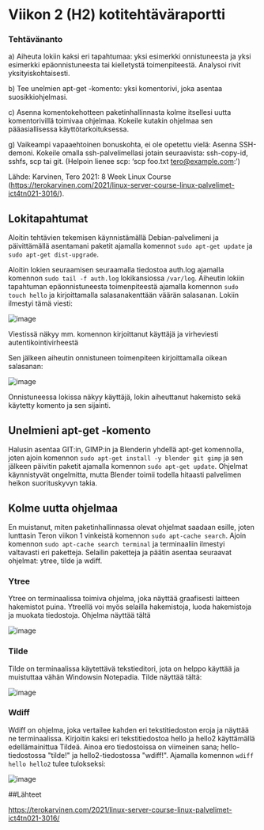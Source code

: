 # Viikon 2 (H2) kotitehtäväraportti

### Tehtävänanto
a) Aiheuta lokiin kaksi eri tapahtumaa: yksi esimerkki onnistuneesta ja yksi esimerkki epäonnistuneesta tai kielletystä toimenpiteestä. Analysoi rivit yksityiskohtaisesti.

b) Tee unelmien apt-get -komento: yksi komentorivi, joka asentaa suosikkiohjelmasi.

c) Asenna komentokehotteen paketinhallinnasta kolme itsellesi uutta komentorivillä toimivaa ohjelmaa. Kokeile kutakin ohjelmaa sen pääasiallisessa käyttötarkoituksessa.

g) Vaikeampi vapaaehtoinen bonuskohta, ei ole opetettu vielä: Asenna SSH-demoni. Kokeile omalla ssh-palvelimellasi jotain seuraavista: ssh-copy-id, sshfs, scp tai git. (Helpoin lienee scp: ‘scp foo.txt tero@example.com:’)

Lähde: Karvinen, Tero 2021: 8 Week Linux Course (https://terokarvinen.com/2021/linux-server-course-linux-palvelimet-ict4tn021-3016/).


## Lokitapahtumat

Aloitin tehtävien tekemisen käynnistämällä Debian-palvelimeni ja päivittämällä asentamani paketit ajamalla komennot `sudo apt-get update` ja `sudo apt-get dist-upgrade`. 

Aloitin lokien seuraamisen seuraamalla tiedostoa auth.log ajamalla komennon `sudo tail -f auth.log` lokikansiossa `/var/log`.
Aiheutin lokiin tapahtuman epäonnistuneesta toimenpiteestä ajamalla komennon `sudo touch hello` ja kirjoittamalla salasanakenttään väärän salasanan. Lokiin ilmestyi tämä viesti:

![image](https://user-images.githubusercontent.com/47157255/132139840-8eeeec80-386d-4621-a7d3-ceb51f76d7cc.png)

Viestissä näkyy mm. komennon kirjoittanut käyttäjä ja virheviesti autentikointivirheestä

Sen jälkeen aiheutin onnistuneen toimenpiteen kirjoittamalla oikean salasanan:

![image](https://user-images.githubusercontent.com/47157255/132139892-5a0da75b-a5ba-4e32-8998-413a656dd5bd.png)

Onnistuneessa lokissa näkyy käyttäjä, lokin aiheuttanut hakemisto sekä käytetty komento ja sen sijainti.




## Unelmieni apt-get -komento

Halusin asentaa GIT:in, GIMP:in ja Blenderin yhdellä apt-get komennolla, joten ajoin komennon `sudo apt-get install -y blender git gimp` ja sen jälkeen päivitin paketit ajamalla komennon `sudo apt-get update`. Ohjelmat käynnistyvät ongelmitta, mutta Blender toimii todella hitaasti palvelimen heikon suorituskyvyn takia.

## Kolme uutta ohjelmaa

En muistanut, miten paketinhallinnassa olevat ohjelmat saadaan esille, joten lunttasin Teron viikon 1 vinkeistä komennon `sudo apt-cache search`.
Ajoin komennon `sudo apt-cache search terminal` ja terminaaliin ilmestyi valtavasti eri paketteja. Selailin paketteja ja päätin asentaa seuraavat ohjelmat: ytree, tilde ja wdiff.

### Ytree
Ytree on terminaalissa toimiva ohjelma, joka näyttää graafisesti laitteen hakemistot puina. Ytreellä voi myös selailla hakemistoja, luoda hakemistoja ja muokata tiedostoja. Ohjelma näyttää tältä

![image](https://user-images.githubusercontent.com/47157255/132141147-2a7da23a-0dff-40ba-8628-58b936514dff.png)

### Tilde

Tilde on terminaalissa käytettävä tekstieditori, jota on helppo käyttää ja muistuttaa vähän Windowsin Notepadia. Tilde näyttää tältä:

![image](https://user-images.githubusercontent.com/47157255/132141268-661bf74e-1b1a-4752-a5fd-2e28b0caf4bb.png)


### Wdiff

Wdiff on ohjelma, joka vertailee kahden eri tekstitiedoston eroja ja näyttää ne terminaalissa. Kirjoitin kaksi eri tekstitiedostoa hello ja hello2 käyttämällä edellämainittua Tildeä. Ainoa ero tiedostoissa on viimeinen sana; hello-tiedostossa "tilde!" ja hello2-tiedostossa "wdiff!". Ajamalla komennon `wdiff hello hello2` tulee tulokseksi:

![image](https://user-images.githubusercontent.com/47157255/132141439-629acb1c-841e-46a5-88cf-c2c7dffef8c0.png)

##Lähteet

https://terokarvinen.com/2021/linux-server-course-linux-palvelimet-ict4tn021-3016/






